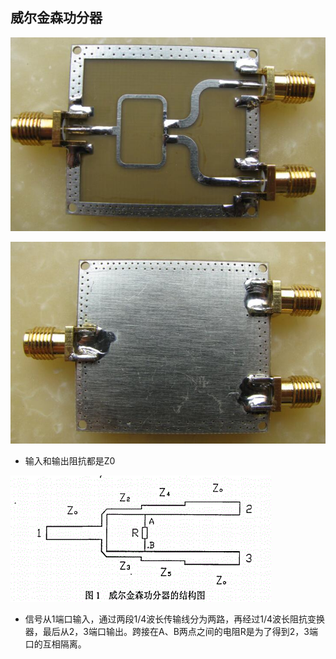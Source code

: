 ## 威尔金森功分器

![](/assets/3.功分器和耦合器/威尔金森功分器.jpg)

![](/assets/3.功分器和耦合器/威尔金森功分器1.jpg)

* 输入和输出阻抗都是Z0

![](/assets/3.功分器和耦合器/威尔金森功分器2.png)

* 信号从1端口输入，通过两段1/4波长传输线分为两路，再经过1/4波长阻抗变换器，最后从2，3端口输出。跨接在A、B两点之间的电阻R是为了得到2，3端口的互相隔离。


